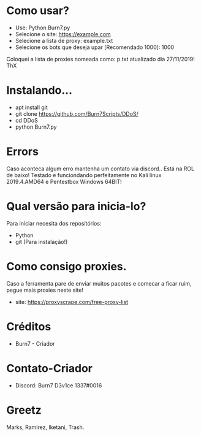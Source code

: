# Como usar?

- Use: Python Burn7.py
- Selecione o site: https://example.com
- Selecione a lista de proxy: example.txt
- Selecione os bots que deseja upar [Recomendado 1000]: 1000

Coloquei a lista de proxies nomeada como: p.txt atualizado dia 27/11/2019! ThX

# Instalando...

- apt install git
- git clone https://github.com/Burn7Scripts/DDoS/
- cd DDoS
- python Burn7.py



# Errors

Caso aconteca algum erro mantenha um contato via discord..
Está na ROL de baixo!
Testado e funciondando perfeitamente no Kali linux 2019.4.AMD64 e Pentestbox Windows 64BIT!



# Qual versão para inicia-lo?

Para iniciar necesita dos reposítórios:

- Python
- git (Para instalação!)




# Como consigo proxies.

Caso a ferramenta pare de enviar muitos pacotes e comecar a ficar ruim, pegue mais proxies neste site!

- site: https://proxyscrape.com/free-proxy-list




# Créditos

- Burn7 - Criador




# Contato-Criador

- Discord: Burn7 D3v1ce 1337#0016



# Greetz

Marks, Ramirez, Iketani, Trash.
